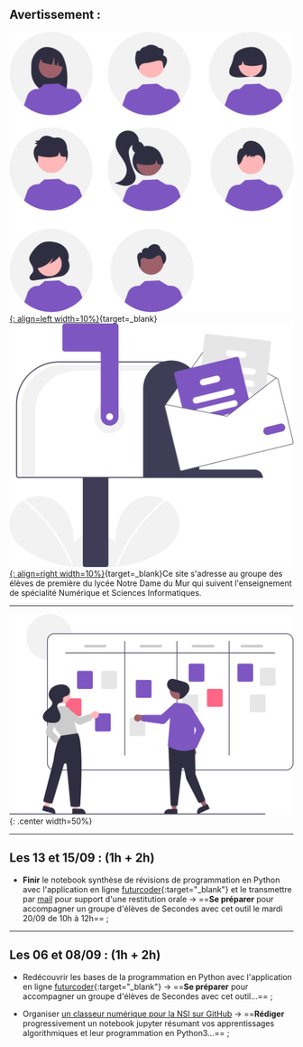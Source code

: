 
## Avertissement :

[![PJ](images/undraw_team_re_0bfe.svg "# TEAM-1NSI-2022/2023"){: align=left width=10%}](){target=_blank}[![PJ](images/undraw_mailbox_re_dvds.svg "team-1nsi-20222023@ecmorlaix.fr"){: align=right width=10%}](mailto:team-1nsi-20222023@ecmorlaix.fr){target=_blank}Ce site s'adresse au groupe des élèves de première du lycée Notre Dame du Mur qui suivent l'enseignement de spécialité Numérique et Sciences Informatiques.
<!-- 
### Autres liens du groupe :

- [Sharepoint](https://ecmorlaix.sharepoint.com/sites/TEAM-1NSI-20212022/Documents%20partages/Forms/AllItems.aspx?CT=1633088990185&RootFolder=%2Fsites%2FTEAM%2D1NSI%2D20212022%2FDocuments%20partages%2FGeneral&FolderCTID=0x012000019689D1FEC0FB4E86F4D05CA2B5A0EC){target=_blank}
- [Conversation](https://outlook.office365.com/mail/group/ecmorlaix.fr/team-tnsi-20222023/email){target=_blank} -->

***

![board](images/undraw_scrum_board_re_wk7v.svg){: .center width=50%}

[mail]: mailto:eric.madec@ecmorlaix.fr "eric.madec@ecmorlaix.fr"

***
## Les 13 et 15/09 : (1h + 2h)

- **Finir** le notebook synthèse de révisions de programmation en Python avec l'application en ligne [futurcoder](https://fr.futurecoder.io/course/#IntroducingTheShell){:target="_blank"} et le transmettre par [mail] pour support d'une restitution orale -> ==**Se préparer** pour accompagner un groupe d'élèves de Secondes avec cet outil le mardi 20/09 de 10h à 12h== ; 

***
## Les 06 et 08/09 : (1h + 2h)

- Redécouvrir les bases de la programmation en Python avec l'application en ligne [futurcoder](https://fr.futurecoder.io/course/#IntroducingTheShell){:target="_blank"} -> ==**Se préparer** pour accompagner un groupe d'élèves de Secondes avec cet outil...== ;

- Organiser [un classeur numérique pour la NSI sur GitHub](./github) -> ==**Rédiger** progressivement un notebook jupyter résumant vos apprentissages algorithmiques et leur programmation en Python3...== ;

